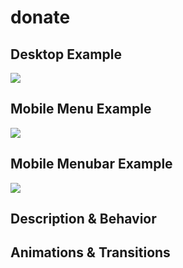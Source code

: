 # donate
## Desktop Example
<!-- Include an image of this block from the desktop prototype. -->
<img src="https://i.imgur.com/otR31KI.png" />

## Mobile Menu Example
<!-- Include an image of this block from the mobile prototype. -->
<img src="https://i.imgur.com/r28Bkjd.png" />

## Mobile Menubar Example
<!-- Include an image of this block from the mobile prototype. -->
<img src="https://i.imgur.com/tzajJ7t.png" />

## Description & Behavior
<!-- How does this block function? Does anything change when an element is clicked? Explain the purpose of this block in detail. -->

## Animations & Transitions
<!-- Should this component transition in or out in a certain way? Are there any hover animations? Describe anything that a static image of the component doesn't display.  -->
